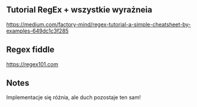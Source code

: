 ## Tutorial RegEx + wszystkie wyrażneia

https://medium.com/factory-mind/regex-tutorial-a-simple-cheatsheet-by-examples-649dc1c3f285

## Regex fiddle

https://regex101.com

## Notes

Implementacje się różnia, ale duch pozostaje ten sam!

